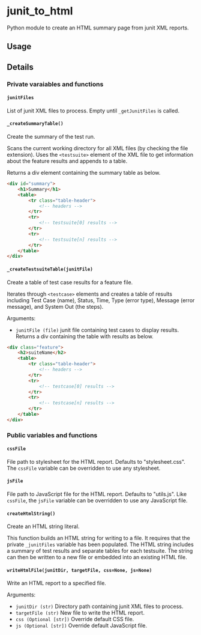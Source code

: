 # junit_to_html
Python module to create an HTML summary page from junit XML reports.

## Usage


## Details

### Private varaiables and functions
#### `junitFiles`
List of junit XML files to process. Empty until `_getJunitFiles` is called.

#### `_createSummaryTable()`
Create the summary of the test run.

Scans the current working directory for all XML files (by checking the file
extension). Uses the `<testsuite>` element of the XML file to get information
about the feature results and appends to a table.

Returns a div element containing the summary table as below.
```html
<div id="summary">
    <h1>Summary</h1>
    <table>
        <tr class="table-header">
            <!-- headers -->
        </tr>
        <tr>
            <!-- testsuite[0] results -->
        </tr>
        <tr>
            <!-- testsuite[n] results -->
        </tr>
    </table>
</div>
```

#### `_createTestsuiteTable(junitFile)`
Create a table of test case results for a feature file.

Iterates through `<testcase>` elements and creates a table of results
including Test Case (name), Status, Time, Type (error type), Message
(error message), and System Out (the steps).

Arguments:
* `junitFile (file)` junit file containing test cases to display results.
Returns a div containing the table with results as below.
```html
<div class="feature">
    <h2>suiteName</h2>
    <table>
        <tr class="table-header">
            <!-- headers -->
        </tr>
        <tr>
            <!-- testcase[0] results -->
        </tr>
        <tr>
            <!-- testcase[n] results -->
        </tr>
    </table>
</div>
```

### Public variables and functions
#### `cssFile`
File path to stylesheet for the HTML report. Defaults to "stylesheet.css". The `cssFile` variable
can be overridden to use any stylesheet.

#### `jsFile`
File path to JavaScript file for the HTML report. Defaults to "utils.js". Like `cssFile`, the
`jsFile` variable can be overridden to use any JavaScript file.

#### `createHtmlString()`
Create an HTML string literal.

This function builds an HTML string for writing to a file. It requires that the private `_junitFiles`
variable has been populated. The HTML string includes a summary of test results and separate tables
for each testsuite. The string can then be written to a new file or embedded into an existing HTML
file.

#### `writeHtmlFile(junitDir, targetFile, css=None, js=None)`
Write an HTML report to a specified file.

Arguments:
* `junitDir (str)` Directory path containing junit XML files to process.
* `targetFile (str)` New file to write the HTML report.
* `css (Optional [str])` Override default CSS file.
* `js (Optional [str])` Override default JavaScript file.
